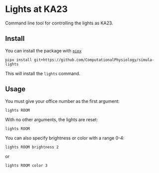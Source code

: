 # Lights at KA23

Command line tool for controlling the lights as KA23.

## Install
You can install the package with [`pipx`](https://github.com/pypa/pipx)

```
pipx install git+https://github.com/ComputationalPhysiology/simula-lights
```

This will install the `lights` command.

## Usage
You must give your office number as the first argument:

```
lights ROOM
```

With no other arguments, the lights are reset:

```
lights ROOM
```

You can also specify brightness or color with a range 0-4:

```
lights ROOM brightness 2
```
or
```
lights ROOM color 3
```
